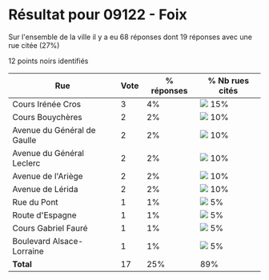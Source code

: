 # Résultat pour 09122 - Foix

Sur l'ensemble de la ville il y a eu 68 réponses dont 19 réponses avec une rue citée (27%)

12 points noirs identifiés

| Rue | Vote | % réponses | % Nb rues cités|
|-----|------|------------|----------------|
| Cours Irénée Cros | 3 | 4% | <img src="../../img/bar_15.gif" />&nbsp;15%|
| Cours Bouychères | 2 | 2% | <img src="../../img/bar_10.gif" />&nbsp;10%|
| Avenue du Général de Gaulle | 2 | 2% | <img src="../../img/bar_10.gif" />&nbsp;10%|
| Avenue du Général Leclerc | 2 | 2% | <img src="../../img/bar_10.gif" />&nbsp;10%|
| Avenue de l'Ariège | 2 | 2% | <img src="../../img/bar_10.gif" />&nbsp;10%|
| Avenue de Lérida | 2 | 2% | <img src="../../img/bar_10.gif" />&nbsp;10%|
| Rue du Pont | 1 | 1% | <img src="../../img/bar_5.gif" />&nbsp;5%|
| Route d'Espagne | 1 | 1% | <img src="../../img/bar_5.gif" />&nbsp;5%|
| Cours Gabriel Fauré | 1 | 1% | <img src="../../img/bar_5.gif" />&nbsp;5%|
| Boulevard Alsace-Lorraine | 1 | 1% | <img src="../../img/bar_5.gif" />&nbsp;5%|
| **Total** | 17 | 25% | 89%|
